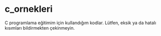 c_ornekleri
===========

C programlama eğitimim için kullandığım kodlar. Lütfen, eksik ya da hatalı kısımları bildirmekten çekinmeyin.
